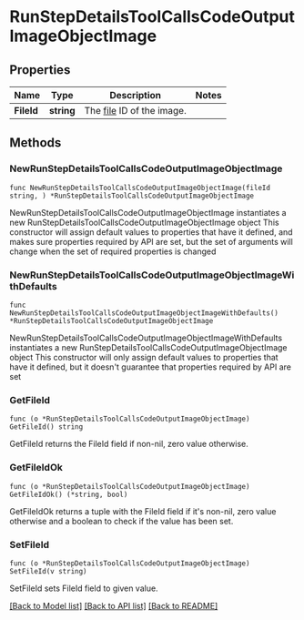 # RunStepDetailsToolCallsCodeOutputImageObjectImage

## Properties

Name | Type | Description | Notes
------------ | ------------- | ------------- | -------------
**FileId** | **string** | The [file](/docs/api-reference/files) ID of the image. | 

## Methods

### NewRunStepDetailsToolCallsCodeOutputImageObjectImage

`func NewRunStepDetailsToolCallsCodeOutputImageObjectImage(fileId string, ) *RunStepDetailsToolCallsCodeOutputImageObjectImage`

NewRunStepDetailsToolCallsCodeOutputImageObjectImage instantiates a new RunStepDetailsToolCallsCodeOutputImageObjectImage object
This constructor will assign default values to properties that have it defined,
and makes sure properties required by API are set, but the set of arguments
will change when the set of required properties is changed

### NewRunStepDetailsToolCallsCodeOutputImageObjectImageWithDefaults

`func NewRunStepDetailsToolCallsCodeOutputImageObjectImageWithDefaults() *RunStepDetailsToolCallsCodeOutputImageObjectImage`

NewRunStepDetailsToolCallsCodeOutputImageObjectImageWithDefaults instantiates a new RunStepDetailsToolCallsCodeOutputImageObjectImage object
This constructor will only assign default values to properties that have it defined,
but it doesn't guarantee that properties required by API are set

### GetFileId

`func (o *RunStepDetailsToolCallsCodeOutputImageObjectImage) GetFileId() string`

GetFileId returns the FileId field if non-nil, zero value otherwise.

### GetFileIdOk

`func (o *RunStepDetailsToolCallsCodeOutputImageObjectImage) GetFileIdOk() (*string, bool)`

GetFileIdOk returns a tuple with the FileId field if it's non-nil, zero value otherwise
and a boolean to check if the value has been set.

### SetFileId

`func (o *RunStepDetailsToolCallsCodeOutputImageObjectImage) SetFileId(v string)`

SetFileId sets FileId field to given value.



[[Back to Model list]](../README.md#documentation-for-models) [[Back to API list]](../README.md#documentation-for-api-endpoints) [[Back to README]](../README.md)


